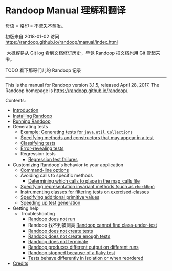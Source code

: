 # Randoop Manual 理解和翻译

母语 = 烙印 = 不流失不蒸发。

初版来自 2018-01-02 访问 https://randoop.github.io/randoop/manual/index.html

​	大概容易从 Git log 看到文档修订历史，毕竟 Randoop 把文档也用 Git 管起来啦。

TODO 看下那哥们儿的 Randoop 记录

---

This is the manual for Randoop version 3.1.5, released April 28, 2017. The Randoop homepage is <https://randoop.github.io/randoop/>.

Contents:

- [Introduction](https://randoop.github.io/randoop/manual/index.html#Introduction)
- [Installing Randoop](https://randoop.github.io/randoop/manual/index.html#getting_randoop)
- [Running Randoop](https://randoop.github.io/randoop/manual/index.html#running_randoop)
- Generating tests
  - [Example: Generating tests for `java.util.Collections`](https://randoop.github.io/randoop/manual/index.html#example_collections)
  - [Specifying methods and constructors that may appear in a test](https://randoop.github.io/randoop/manual/index.html#specifying-methods)
  - [Classifying tests](https://randoop.github.io/randoop/manual/index.html#classifying_tests)
  - [Error-revealing tests](https://randoop.github.io/randoop/manual/index.html#error_revealing_tests)
  - Regression tests
    - [Regression test failures](https://randoop.github.io/randoop/manual/index.html#regression_test_failures)
- Customizing Randoop's behavior to your application
  - [Command-line options](https://randoop.github.io/randoop/manual/index.html#command-line-options)
  - Avoiding calls to specific methods
    - [Determining which calls to place in the map_calls file](https://randoop.github.io/randoop/manual/index.html#determining-calls-to-map)
  - [Specifying representation invariant methods (such as `checkRep`)](https://randoop.github.io/randoop/manual/index.html#checkrep)
  - [Instrumenting classes for filtering tests on exercised-classes](https://randoop.github.io/randoop/manual/index.html#exercised-filter)
  - [Specifying additional primitive values](https://randoop.github.io/randoop/manual/index.html#primitives)
  - [Speeding up test generation](https://randoop.github.io/randoop/manual/index.html#usethreads)
- Getting help
  - Troubleshooting
    - [Randoop does not run](https://randoop.github.io/randoop/manual/index.html#cannot-find-main)
    - Randoop 找不到被测类 [Randoop cannot find class-under-test](https://randoop.github.io/randoop/manual/index.html#no-class-found)
    - [Randoop does not create tests](https://randoop.github.io/randoop/manual/index.html#no-tests-created)
    - [Randoop does not create enough tests](https://randoop.github.io/randoop/manual/index.html#not-enough-tests-created)
    - [Randoop does not terminate](https://randoop.github.io/randoop/manual/index.html#nontermination)
    - [Randoop produces different output on different runs](https://randoop.github.io/randoop/manual/index.html#nondeterminism)
    - [Randoop stopped because of a flaky test](https://randoop.github.io/randoop/manual/index.html#flaky-tests)
    - [Tests behave differently in isolation or when reordered](https://randoop.github.io/randoop/manual/index.html#dependent-tests)
- [Credits](https://randoop.github.io/randoop/manual/index.html#credits)